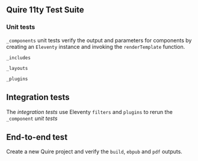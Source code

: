 ## Quire 11ty Test Suite

### Unit tests

`_components` unit tests verify the output and parameters for components by creating an `Eleventy` instance and invoking the `renderTemplate` function.

`_includes`

`_layouts`

`_plugins`

## Integration tests

The _integration tests_ use Eleventy `filters` and `plugins` to rerun the `_component` _unit tests_


## End-to-end test

Create a new Quire project and verify the `build`, `ebpub` and `pdf` outputs.
